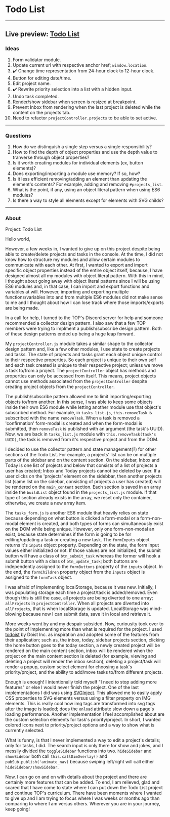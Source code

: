 # Todo List
---
Live preview: [Todo List](https://mikeycos.github.io/theOdinProject/javaScript/projects/todo-list/dist)
---
### Ideas
1. Form validator module.  
2. Update current url with respective anchor href; `window.location`.
3. :heavy_check_mark: Change time representation from 24-hour clock to 12-hour clock.
4. Button for editing date/time.
5. Edit project name.
6. :heavy_check_mark: Rewrite priority selection into a list with a hidden input.
7. Undo task completed.
8. Render/show sidebar when screen is resized at breakpoint.
9. Prevent Inbox from rendering when the last project is deleted while the content on the projects tab.
10. Need to refactor `projectController.projects` to be able to set active.
---
### Questions
1. How do we distinguish a single step versus a single responsibility?
2. How to find the depth of object properties and use the depth value to tranverse through object properties?
3. Is it worth creating modules for individual elements (ex, button elements)?
4. Does exporting/importing a module use memory? If so, how?
5. Is it less efficient removing/adding an element than updating the element's contents? For example, adding and removing `#projects_list`.  
6. What is the point, if any, using an object literal pattern when using ES6 modules?
7. Is there a way to style all elements except for elements with SVG childs?
---
### About
Project: Todo List

Hello world,

However, a few weeks in, I wanted to give up on this project despite being able to create/delete projects and tasks in the console. At the time, I did not know how to structure my modules and allow certain modules to communicate with each other. At first, I wanted to export and import specific object properties instead of the entire object itself, because, I have designed almost all my modules with object literal pattern. With this in mind, I thought about going away with object literal patterns since I will be using ES6 modules and, in that case, I can import and export functions and variables at will. However, importing and exporting multiple functions/variables into and from multiple ES6 modules did not make sense to me and I thought about how I can lose track where those imports/exports are being made.

In a call for help, I turned to the TOP's Discord server for help and someone recommended a collector design pattern. I also saw that a few TOP members were trying to implment a publish/subscribe design pattern. Both of these design patterns ended up being a huge leap forward. 

My `projectController.js` module takes a similar shape to the collector design pattern and, like a few other modules, I use state to create projects and tasks. The state of projects and tasks grant each object unique control to their respective properties. So each project is unique to their own self and each task created is unique to their respective project; unless we move a task to/from a project. The `projectController` object has methods and properties can only be accessed from itself. This means, project objects cannot use methods associated from the `projectController` despite creating project objects from the `projectController`. 

The publish/subscribe pattern allowed me to limit importing/exporting objects to/from another. In this sense, I was able to keep some objects inside their own ES6 module while letting another module use that object's subscribed method. For example, in `tasks_list.js`, `this.removeTask` is subscribed with the name `removeTask`. When a task is removed a 'confirmation' form-modal is created and when the form-modal is submitted, then `removeTask` is published with an argument (the task's UUID). Now, we are back in `tasks_list.js` module with `this.removeTask(task's UUID)`, the task is removed from it's respective project and from the DOM.

I decided to use the collector pattern and state management(?) for other sections of the Todo List. For example, a projects' list can be on multiple parts of the sidebar and on the content section. On the sidebar, Inbox and Today is one list of projects and below that consists of a list of projects a user has created; Inbox and Today projects cannot be deleted by user. If a user clicks on the 'projects' element on the sidebbar, then another projects list (same list on the sidebar, consisting of projects a user has created) will be rendered on the `main_content` section. Each section is saved in an array inside the `buildList` object found in the `projects_list.js` module. If that type of section already exists in the array, we reset only the container, otherwise, we create a new array item.

The `tasks_form.js` is another ES6 module that heavily relies on state because depending on what button is clicked a form-modal or a form-non-modal element is created, and both types of forms can simultaneously exist on the DOM while being unique. However, only one form-non-modal an exist, because state determines if the form is going to be for editing/updating a task or creating a new task. The `formInputs` object returns it's `inputs` object property. Depending on the state, the form input values either initialized or not. If those values are not initialized, the submit button will have a class of `btn_submit_task` whereas the former will hook a submit button with a class of `btn_update_task`; both buttons are independently assigned to the `formButtons` property of the `inputs` object. In the end, the `formChildren` property object from the `inputs` object is assigned to the `formTask` object.

I was afraid of implementing localStorage, because it was new. Initially, I was populating storage each time a project/task is added/removed. Even though this is still the case, all projects are being diverted to one array; `allProjects` in `projectController`. When all projects are diverted into `allProjects`, that is when localStorage is updated. LocalStorage was mind-blowing because now I can submit data, save it in local and retrieve it.

More weeks went by and my despair subsided. Now, curiousity took over to the point of implementing more than what is required for the project. I used [todoist](https://todoist.com/) by Doist Inc. as inspiration and adopted some of the features from their application; such as, the inbox, today, sidebar projects section, clicking the home button goes to the today section, a newly created project will be rendered on the main content section, inbox will be rendered when the project on the main content section is deleted (for example, viewing and deleting a project will render the inbox section), deleting a project/task will render a popup, custom select element for choosing a task's priority/project, and the ability to add/move tasks to/from different projects.

Enough is enough! I intentionally told myself "I need to stop adding more features" or else I would never finish the project. One of the last implementations I did was using [SVGInject](https://github.com/iconfu/svg-inject). This allowed me to easily apply CSS properties to SVG elements versus using a filter property on IMG elements. This is really cool how img tags are transformed into svg tags after the image is loaded; does the `onload` attribute slow down a page's loading performance. Another implementation I feel accomplished about are the custom selection elements for task's priority/project. In short, I wanted colored icons next to priority/project options and a way to show what is currently selected. 

What is funny, is that I never implemented a way to edit a project's details; only for tasks, I did. The search input is only there for show and jokes, and I messily divided the `toggleSidebar` functions into two. `hideSidebar` and `showSidebar` both call `this.callDimOverlay()` and `pubSub.publish('animate_nav)` because swiping left/right will call either `hideSidebar/showSidebar`.

Now, I can go on and on with details about the project and there are certainly more features that can be added. To end, I am relieved, glad and scared that I have come to state where I can put down the Todo List project and continue TOP's curriculum. There have been moments where I wanted to give up and I am trying to focus where I was weeks or months ago than comparing to where I am versus others. Wherever you are in your journey, keep going!
